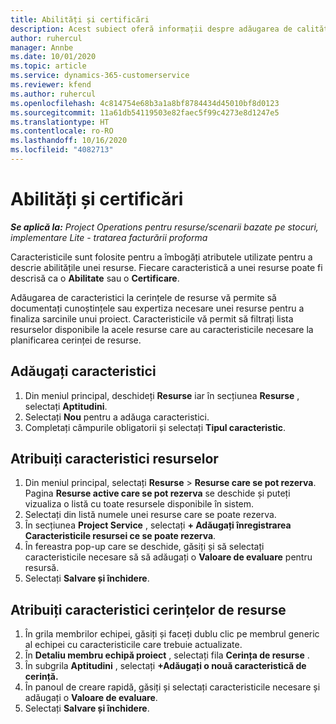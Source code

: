```yaml
---
title: Abilități și certificări
description: Acest subiect oferă informații despre adăugarea de calități și caracteristici de certificare la resurse.
author: ruhercul
manager: Annbe
ms.date: 10/01/2020
ms.topic: article
ms.service: dynamics-365-customerservice
ms.reviewer: kfend
ms.author: ruhercul
ms.openlocfilehash: 4c814754e68b3a1a8bf8784434d45010bf8d0123
ms.sourcegitcommit: 11a61db54119503e82faec5f99c4273e8d1247e5
ms.translationtype: HT
ms.contentlocale: ro-RO
ms.lasthandoff: 10/16/2020
ms.locfileid: "4082713"
---
```

# <a name="skills-and-certifications"></a>Abilități și certificări
_**Se aplică la:** Project Operations pentru resurse/scenarii bazate pe stocuri, implementare Lite - tratarea facturării proforma_

Caracteristicile sunt folosite pentru a îmbogăți atributele utilizate pentru a descrie abilitățile unei resurse. Fiecare caracteristică a unei resurse poate fi descrisă ca o **Abilitate** sau o **Certificare**.

Adăugarea de caracteristici la cerințele de resurse vă permite să documentați cunoștințele sau expertiza necesare unei resurse pentru a finaliza sarcinile unui proiect. Caracteristicile vă permit să filtrați lista resurselor disponibile la acele resurse care au caracteristicile necesare la planificarea cerinței de resurse.

## <a name="add-characteristics"></a>Adăugați caracteristici

1. Din meniul principal, deschideți **Resurse** iar în secțiunea **Resurse** , selectați **Aptitudini**.
2. Selectați **Nou** pentru a adăuga caracteristici.
3. Completați câmpurile obligatorii și selectați **Tipul caracteristic**.

## <a name="assign-characteristics-to-resources"></a>Atribuiți caracteristici resurselor

1. Din meniul principal, selectați **Resurse** > **Resurse care se pot rezerva**. Pagina **Resurse active care se pot rezerva** se deschide și puteți vizualiza o listă cu toate resursele disponibile în sistem.
2. Selectați din listă numele unei resurse care se poate rezerva.
3. În secțiunea **Project Service** , selectați **+ Adăugați înregistrarea Caracteristicile resursei ce se poate rezerva**.
4. În fereastra pop-up care se deschide, găsiți și să selectați caracteristicile necesare să să adăugați o **Valoare de evaluare** pentru resursă.
5. Selectați **Salvare și închidere**.

## <a name="assign-characteristics-to-resource-requirements"></a>Atribuiți caracteristici cerințelor de resurse

1. În grila membrilor echipei, găsiți și faceți dublu clic pe membrul generic al echipei cu caracteristicile care trebuie actualizate.
2. În **Detaliu membru echipă proiect** , selectați fila **Cerința de resurse** .
3. În subgrila **Aptitudini** , selectați **+Adăugați o nouă caracteristică de cerință.**
4. În panoul de creare rapidă, găsiți și selectați caracteristicile necesare și adăugați o **Valoare de evaluare**.
5. Selectați **Salvare și închidere**.